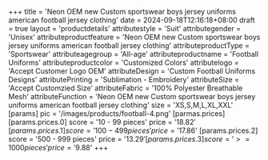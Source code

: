 +++
title = 'Neon OEM new Custom sportswear boys jersey uniforms american football jersey clothing'
date = 2024-09-18T12:16:18+08:00
draft = true
layout = 'productdetails'
attributestyle = 'Suit'
attributegender = 'Unisex'
attributeproductfeature = 'Neon OEM new Custom sportswear boys jersey uniforms american football jersey clothing'
attributeproductType = 'Sportswear'
attributeagegroup = 'All-age'
attributeproductname = 'Football Uniforms'
attributeproductcolor = 'Customized Colors'
attributelogo = 'Accept Customer Logo OEM'
attributeDesign = 'Custom Football Uniforms Designs'
attributePrinting = 'Sublimation - Embroidery'
attributeSize = 'Accept Customzied Size'
attributeFabric = '100% Polyester Breathable Mesh'
attributeFunction = 'Neon OEM new Custom sportswear boys jersey uniforms american football jersey clothing'
size = 'XS,S,M,L,XL,XXL'
[params]
  pic = '/images/products/football-4.png'
  [parmas.prices]
    [params.prices.0]
      score = '10 - 99 pieces'
      price = '$18.82'
    [params.prices.1]
      score = '100 - 499 pieces'
      price = '$17.86'
    [params.prices.2]
      score = '500 - 999 pieces'
      price = '$13.29'
    [params.prices.3]
      score = '>= 1000 pieces'
      price = '$9.88'
+++
